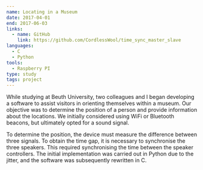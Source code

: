 ```yaml
---
name: Locating in a Museum
date: 2017-04-01
end: 2017-06-03
links:
  - name: GitHub
    link: https://github.com/CordlessWool/time_sync_master_slave
languages:
  - C
  - Python
tools:
  - Raspberry PI
type: study
tags: project
---
```


While studying at Beuth University, two colleagues and I began developing a software to assist visitors in orienting themselves within a museum. Our objective was to determine the position of a person and provide information about the locations. We initially considered using WiFi or Bluetooth beacons, but ultimately opted for a sound signal.

To determine the position, the device must measure the difference between three signals. To obtain the time gap, it is necessary to synchronise the three speakers. This required synchronising the time between the speaker controllers. The initial implementation was carried out in Python due to the jitter, and the software was subsequently rewritten in C.
